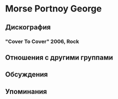 # Morse Portnoy George



## Дискография

### "Cover To Cover" 2006, Rock




## Отношения с другими группами


## Обсуждения


## Упоминания

